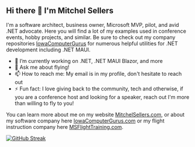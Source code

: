 ## Hi there 👋 I'm Mitchel Sellers

I'm a software architect, business owner, Microsoft MVP, pilot, and avid .NET advocate.  Here you will find a lot of my examples used in conference events, hobby projects, and similar.  Be sure to check out my company repositories [IowaComputerGurus](https://www.github.com/iowacomputergurus) for numerous helpful utilities for .NET development including .NET MAUI.

- 🔭 I’m currently working on .NET, .NET MAUI Blazor, and more
- 💬 Ask me about flying!
- 📫 How to reach me: My email is in my profile, don't hesitate to reach out
- ⚡ Fun fact: I love giving back to the community, tech and otherwise, if you are a conference host and looking for a speaker, reach out I'm more than willing to fly to you!

You can learn more about me on my website [MitchelSellers.com](https://www.mitchelsellers.com), or about my software company here [IowaComputerGurus.com](https://www.iowacomputergurus.com) or my flight instruction company here [MSFlightTraining.com](https://www.msflighttraining.com).

[![GitHub Streak](https://streak-stats.demolab.com?user=mitchelsellers&theme=dark)](https://git.io/streak-stats)

<!--
**mitchelsellers/mitchelsellers** is a ✨ _special_ ✨ repository because its `README.md` (this file) appears on your GitHub profile.

Here are some ideas to get you started:


-->
